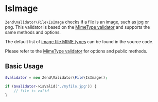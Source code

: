 # IsImage

`Zend\Validator\File\IsImage` checks if a file is an image, such as jpg or png.
This validator is based on the [MimeType validator](mime-type.md) and supports
the same methods and options.

The default list of [image file MIME types](https://github.com/zendframework/zend-validator/blob/master/src/File/IsImage.php#L44)
can be found in the source code.

Please refer to the [MimeType validator](mime-type.md) for options and public
methods.

## Basic Usage

```php
$validator = new Zend\Validator\File\IsImage();

if ($validator->isValid('./myfile.jpg')) {
    // file is valid
}
```

